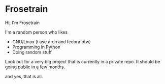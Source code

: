 # Frosetrain

Hi, I'm Frosetrain

I'm a random person who likes

- GNU/Linux (i use arch and fedora btw)
- Programming in Python
- Doing random stuff

Look out for a very big project that is currently in a private repo. It should be going public in a few months.

and yes, that is all.

